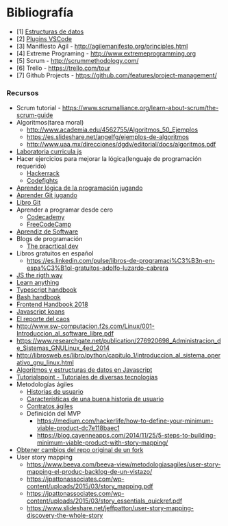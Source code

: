 # Bibliografía

- [1] [Estructuras de datos](https://users.dcc.uchile.cl/~bebustos/apuntes/cc30a/Estructuras/)
- [2] [Plugins VSCode](https://code.visualstudio.com/shortcuts/keyboard-shortcuts-windows.pdf)
- [3] Manifiesto Ágil - http://agilemanifesto.org/principles.html
- [4] Extreme Programing - http://www.extremeprogramming.org
- [5] Scrum - http://scrummethodology.com/
- [6] Trello - https://trello.com/tour
- [7] Github Projects - https://github.com/features/project-management/

### Recursos
- Scrum tutorial - https://www.scrumalliance.org/learn-about-scrum/the-scrum-guide
- Algoritmos(tarea moral) 
    - http://www.academia.edu/4562755/Algoritmos_50_Ejemplos
    - https://es.slideshare.net/angelfg/ejemplos-de-algoritmos
    - http://www.uaa.mx/direcciones/dgdv/editorial/docs/algoritmos.pdf
- [Laboratoria curricula js](https://github.com/Laboratoria/curricula-js)
- Hacer ejercicios para mejorar la lógica(lenguaje de programación requerido)
    - [Hackerrack](https://www.hackerrank.com)
    - [Codefights](codefights.com)
- [Aprender lógica de la programación jugando](https://studio.code.org/courses)
- [Aprender Git jugando](http://learngitbranching.js.org/)
- [Libro Git](https://git-scm.com/book/es/v2)
- Aprender a programar desde cero
    - [Codecademy](www.codecademy.com/es)
    - [FreeCodeCamp](www.freecodecamp.org)
- [Aprendiz de Software](http://the-software-apprentice.makingdevs.com)
- Blogs de programación
    - [The pracrtical dev](https://dev.to/)
- Libros gratuitos en español
    - https://es.linkedin.com/pulse/libros-de-programaci%C3%B3n-en-espa%C3%B1ol-gratuitos-adolfo-luzardo-cabrera
- [JS the rigth way](http://jstherightway.org)
- [Learn anything](https://learn-anything.xyz/)
- [Typescript handbook](https://www.typescriptlang.org/docs/handbook/basic-types.html)
- [Bash handbook](https://github.com/denysdovhan/bash-handbook)
- [Frontend Handbook 2018](https://github.com/FrontendMasters/front-end-handbook-2018)
- [Javascript koans](https://github.com/mrdavidlaing/javascript-koans)
- [El reporte del caos](https://modelometodoygestion.wordpress.com/2017/02/21/chaos-report-15-scrum/)
- http://www.sw-computacion.f2s.com/Linux/001-Introduccion_al_software_libre.pdf
- https://www.researchgate.net/publication/276920698_Administracion_de_Sistemas_GNULinux_4ed_2014
- http://librosweb.es/libro/python/capitulo_1/introduccion_al_sistema_operativo_gnu_linux.html
- [Algoritmos y estructuras de datos en Javascript](https://www.youtube.com/watch?v=dgZhiYpcbME&list=PLeWI3XlFEVOXMwSCkvJinRVEnLksnBOPr)
- [Tutorialspoint - Tutoriales de diversas tecnologías](www.tutorialspoint.com)
- Metodologías ágiles
  - [Historias de usuario](http://www.lecciones-aprendidas.info/2013/11/como-es-una-historia-de-usuario-un.html)
  - [Características de una buena historia de usuario](http://www.lecciones-aprendidas.info/2013/07/caracteristicas-de-una-buena-historia.html)
  - [Contratos ágiles](https://es.slideshare.net/jorgeabad1/un-resumen-sobre-contratos-giles-por-jorge-abad-y-leonardo-agudelo-agile-contracts)
  - Definición del MVP
    - https://medium.com/hackerlife/how-to-define-your-minimum-viable-product-dc7e118baec1
    - https://blog.cayenneapps.com/2014/11/25/5-steps-to-building-minimum-viable-product-with-story-mapping/
- [Obtener cambios del repo original de un fork](https://help.github.com/articles/configuring-a-remote-for-a-fork/)
- User story mapping
  - https://www.beeva.com/beeva-view/metodologiasagiles/user-story-mapping-el-produc-backlog-de-un-vistazo/
  - https://jpattonassociates.com/wp-content/uploads/2015/03/story_mapping.pdf
  - https://jpattonassociates.com/wp-content/uploads/2015/03/story_essentials_quickref.pdf
  - https://www.slideshare.net/jeffpatton/user-story-mapping-discovery-the-whole-story
